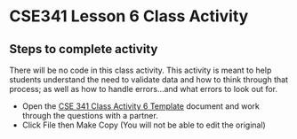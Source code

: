 # CSE341 Lesson 6 Class Activity

## Steps to complete activity

There will be no code in this class activity. This activity is meant to help students understand the need to validate data and how to think through that process; as well as how to handle errors...and what errors to look out for.

- Open the [CSE 341 Class Activity 6 Template](https://docs.google.com/document/d/1iTkRr0A0Xk7Rt8mcevopuinQVUlH0j9EvQbFT0Dmj1M/edit?usp=sharing) document and work through the questions with a partner.
- Click File then Make Copy (You will not be able to edit the original)


